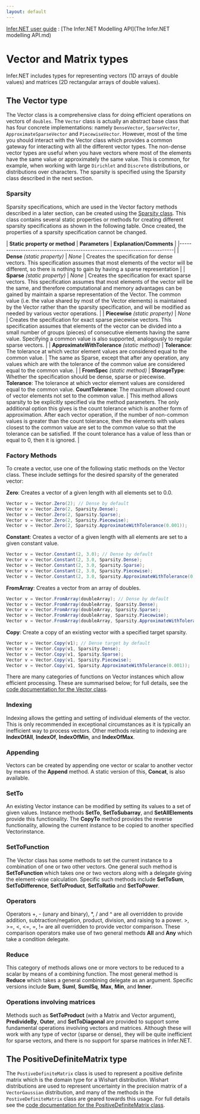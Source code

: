 ```yaml
---
layout: default 
--- 
```

 
[Infer.NET user guide](index.md) : [The Infer.NET Modelling API](The Infer.NET modelling API.md)

# Vector and Matrix types

Infer.NET includes types for representing vectors (1D arrays of double values) and matrices (2D rectangular arrays of double values).

## The Vector type

The Vector class is a comprehensive class for doing efficient operations on vectors of `doubles`. The `Vector` class is actually an abstract base class that has four concrete implementations: namely `DenseVector`, `SparseVector`, `ApproximateSparseVector` and `PiecewiseVector`. However, most of the time you should interact with the Vector class which provides a common gateway for interacting with all the different vector types. The non-dense vector types are useful when you have vectors where most of the elements have the same value or approximately the same value. This is common, for example, when working with large `Dirichlet` and `Discrete` distributions, or distributions over characters. The sparsity is specified using the Sparsity class described in the next section.

### Sparsity

Sparsity specifications, which are used in the Vector factory methods described in a later section, can be created using the [Sparsity class](apiguide/api/Microsoft.ML.Probabilistic.Math.Sparsity.html). This class contains several static properties or methods for creating different sparsity specifications as shown in the following table. Once created, the properties of a sparsity specification cannot be changed.

| **Static property or method** | **Parameters** | **Explanation/Comments** |
|---------------------------------------------------------------------------|
| **Dense** _(static property)_ | _None_ | Creates the specification for dense vectors. This specification assumes that most elements of the vector will be different, so there is nothing to gain by having a sparse representation |
| **Sparse** _(static property)_ | _None_ | Creates the specification for exact sparse vectors. This specification assumes that most elements of the vector will be the same, and therefore computational and memory advantages can be gained by maintain a sparse representation of the Vector. The common value (i.e. the value shared by most of the Vector elements) is maintained by the Vector rather than the sparsity specification, and will be modified as needed by various vector operations. |
| **Piecewise** _(static property)_ | _None_ | Creates the specification for exact sparse piecewise vectors. This specification assumes that elements of the vector can be divided into a small number of groups (pieces) of consecutive elements having the same value. Specifying a common value is also supported, analogously to regular sparse vectors. |
| **ApproximateWithTolerance** _(static method)_ | **Tolerance**: The tolerance at which vector element values are considered equal to the common value. | The same as Sparse, except that after any operation, any values which are with the tolerance of the common value are considered equal to the common value. |
| **FromSpec** _(static method)_ | **StorageType**: Whether the specification should be dense, sparse or piecewise. **Tolerance**: The tolerance at which vector element values are considered equal to the common value. **CountTolerance**: The maximum allowed count of vector elements not set to the common value. | This method allows sparsity to be explicitly specified via the method parameters. The only additional option this gives is the count tolerance which is another form of approximation. After each vector operation, if the number of non-common values is greater than the count tolerance, then the elements with values closest to the common value are set to the common value so that the tolerance can be satisfied. If the count tolerance has a value of less than or equal to 0, then it is ignored. |

### Factory Methods

To create a vector, use one of the following static methods on the Vector class. These include settings for the desired sparsity of the generated vector:

**Zero**: Creates a vector of a given length with all elements set to 0.0. 
```csharp
Vector v = Vector.Zero(2); // Dense by default  
Vector v = Vector.Zero(2, Sparsity.Dense);  
Vector v = Vector.Zero(2, Sparsity.Sparse);  
Vector v = Vector.Zero(2, Sparsity.Piecewise);  
Vector v = Vector.Zero(2, Sparsity.ApproximateWithTolerance(0.001));
```

**Constant**: Creates a vector of a given length with all elements are set to a given constant value.

```csharp
Vector v = Vector.Constant(2, 3.0); // Dense by default  
Vector v = Vector.Constant(2, 3.0, Sparsity.Dense);  
Vector v = Vector.Constant(2, 3.0, Sparsity.Sparse);  
Vector v = Vector.Constant(2, 3.0, Sparsity.Piecewise);  
Vector v = Vector.Constant(2, 3.0, Sparsity.ApproximateWithTolerance(0.001));
```

**FromArray**: Creates a vector from an array of doubles.

```csharp
Vector v = Vector.FromArray(doubleArray); // Dense by default  
Vector v = Vector.FromArray(doubleArray, Sparsity.Dense);  
Vector v = Vector.FromArray(doubleArray, Sparsity.Sparse);  
Vector v = Vector.FromArray(doubleArray, Sparsity.Piecewise);  
Vector v = Vector.FromArray(doubleArray, Sparsity.ApproximateWithTolerance(0.001));
```

**Copy**: Create a copy of an existing vector with a specified target sparsity.

```csharp
Vector v = Vector.Copy(v1); // Dense target by default  
Vector v = Vector.Copy(v1, Sparsity.Dense);  
Vector v = Vector.Copy(v1, Sparsity.Sparse);  
Vector v = Vector.Copy(v1, Sparsity.Piecewise);  
Vector v = Vector.Copy(v1, Sparsity.ApproximateWithTolerance(0.001));
```

There are many categories of functions on Vector instances which allow efficient processing. These are summarised below; for full details, see the [code documentation for the Vector class](../apiguide/api/Microsoft.ML.Probabilistic.Math.Vector.html).

### **Indexing**

Indexing allows the getting and setting of individual elements of the vector. This is only recommended in exceptional circumstances as it is typically an inefficient way to process vectors. Other methods relating to indexing are **IndexOfAll**, **IndexOf**, **IndexOfMin**, and **IndexOfMax**.

### Appending

Vectors can be created by appending one vector or scalar to another vector by means of the **Append** method. A static version of this, **Concat**, is also available.

### SetTo

An existing Vector instance can be modified by setting its values to a set of given values. Instance methods **SetTo**, **SetToSubarray**, and **SetAllElements** provide this functionality. The **CopyTo** method provides the reverse functionality, allowing the current instance to be copied to another specified Vectorinstance.

### SetToFunction

The Vector class has some methods to set the current instance to a combination of one or two other vectors. One general such method is **SetToFunction** which takes one or two vectors along with a delegate giving the element-wise calculation. Specific such methods include **SetToSum**, **SetToDifference**, **SetToProduct**, **SetToRatio** and **SetToPower**.

### Operators

Operators +, - (unary and binary), *, / and ^ are all overridden to provide addition, subtraction/negation, product, division, and raising to a power. >, >=, <, <=, =, != are all overridden to provide vector comparison. These comparison operators make use of two general methods **All** and **Any** which take a condition delegate.

### Reduce

This category of methods allows one or more vectors to be reduced to a scalar by means of a combining function. The most general method is **Reduce** which takes a general combining delegate as an argument. Specific versions include **Sum**, **SumI**, **SumISq**, **Max**, **Min**, and **Inner**.

### Operations involving matrices

Methods such as **SetToProduct** (with a Matrix and Vector argument), **PredivideBy**, **Outer**, and **SetToDiagonal** are provided to support some fundamental operations involving vectors and matrices. Although these will work with any type of vector (sparse or dense), they will be quite inefficient for sparse vectors, and there is no support for sparse matrices in Infer.NET.

## The PositiveDefiniteMatrix type

The `PostiveDefiniteMatrix` class is used to represent a positive definite matrix which is the domain type for a Wishart  distribution. Wishart  distributions are used to represent uncertainty in the precision matrix of a `VectorGaussian` distribution, and many of the methods in the `PostiveDefiniteMatrix` class are geared towards this usage. For full details see the [code documentation for the PositiveDefiniteMatrix class](../apiguide/api/Microsoft.ML.Probabilistic.Math.PositiveDefiniteMatrix.html).
